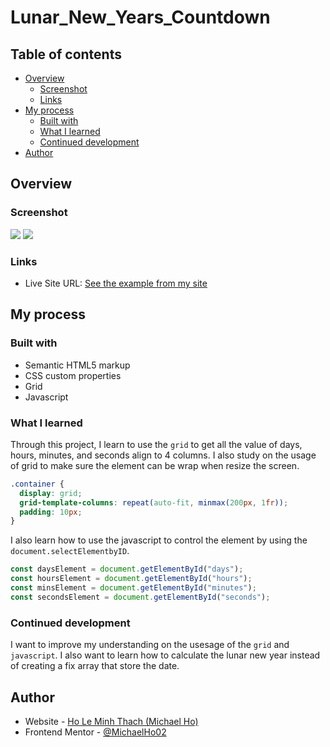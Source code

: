 # Lunar_New_Years_Countdown

## Table of contents

- [Overview](#overview)
  - [Screenshot](#screenshot)
  - [Links](#links)
- [My process](#my-process)
  - [Built with](#built-with)
  - [What I learned](#what-i-learned)
  - [Continued development](#continued-development)
- [Author](#author)

## Overview

### Screenshot

![](./screenshots/desktop.png)
![](./screenshots/mobile.png)

### Links

- Live Site URL: [See the example from my site](https://michaelho02.github.io/Lunar_New_Years_Countdown/)

## My process

### Built with

- Semantic HTML5 markup
- CSS custom properties
- Grid
- Javascript

### What I learned

Through this project, I learn to use the `grid` to get all the value of days, hours, minutes, and seconds align to 4 columns. I also study on the usage of grid to make sure the element can be wrap when resize the screen.

```css
.container {
  display: grid;
  grid-template-columns: repeat(auto-fit, minmax(200px, 1fr));
  padding: 10px;
}
```

I also learn how to use the javascript to control the element by using the `document.selectElementbyID`.

```javascript
const daysElement = document.getElementById("days");
const hoursElement = document.getElementById("hours");
const minsElement = document.getElementById("minutes");
const secondsElement = document.getElementById("seconds");
```

### Continued development

I want to improve my understanding on the usesage of the `grid` and `javascript`. I also want to learn how to calculate the lunar new year instead of creating a fix array that store the date.

## Author

- Website - [Ho Le Minh Thach (Michael Ho)](https://github.com/MichaelHo02)
- Frontend Mentor - [@MichaelHo02](https://www.frontendmentor.io/profile/MichaelHo02)
